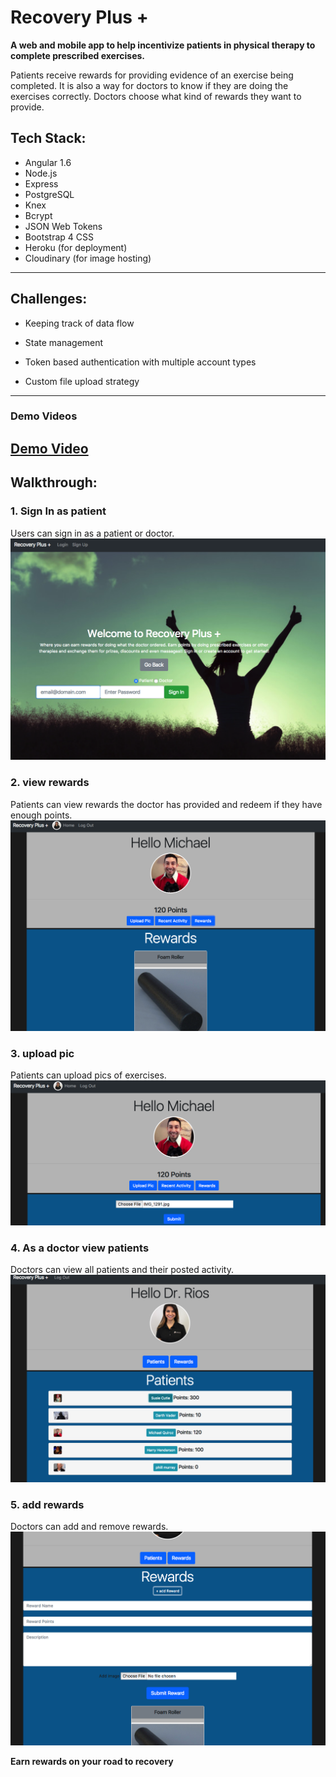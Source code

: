 # Recovery Plus +
**A web and mobile app to help incentivize patients in physical therapy to complete prescribed exercises.**

Patients receive rewards for providing evidence of an exercise being completed. It is also a way for doctors to know if they are doing the exercises correctly. Doctors choose what kind of rewards they want to provide.  

## Tech Stack:

- Angular 1.6
- Node.js
- Express
- PostgreSQL
- Knex
- Bcrypt
- JSON Web Tokens
- Bootstrap 4 CSS
- Heroku (for deployment)
- Cloudinary (for image hosting)
---
## Challenges:

- Keeping track of data flow

- State management

- Token based authentication with multiple account types

- Custom file upload strategy
---
### Demo Videos

[Demo Video](http://slides.com/cocomjolk/deck/live#/1)
---
## Walkthrough:
### 1. Sign In as patient
Users can sign in as a patient or doctor.
![Sign In](readme/user_login.png)



### 2. view rewards
Patients can view rewards the doctor has provided and redeem if they have enough points.
![PatientView](readme/user_view_rewards.png)


### 3. upload pic
Patients can upload pics of exercises.
![Detail](readme/user_upload_pic.png)


### 4. As a doctor view patients
Doctors can view all patients and their posted activity.
![Search](readme/doc_view_patients.png)


### 5. add rewards
Doctors can add and remove rewards.
![Inbox](readme/doc_add_reward.png)

**Earn rewards on your road to recovery**
